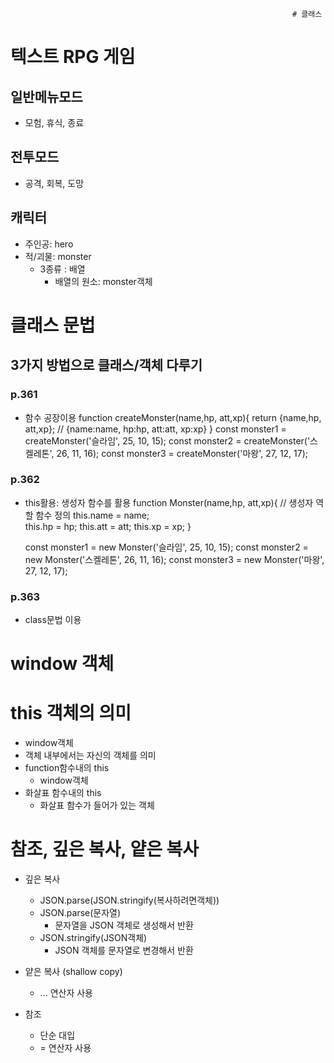 
                                                                   # 클래스 

# 텍스트 RPG 게임
## 일반메뉴모드
- 모험, 휴식, 종료
## 전투모드
- 공격, 회복, 도망

## 캐릭터
- 주인공: hero
- 적/괴물: monster 
  - 3종류 : 배열
    - 배열의 원소: monster객체

# 클래스 문법
## 3가지 방법으로 클래스/객체 다루기
### p.361
- 함수 공장이용
  function createMonster(name,hp, att,xp){
    return {name,hp, att,xp};  // {name:name, hp:hp, att:att, xp:xp}
  }
  const monster1 = createMonster('슬라임', 25, 10, 15);
  const monster2 = createMonster('스켈레톤', 26, 11, 16);
  const monster3 = createMonster('마왕', 27, 12, 17);

### p.362
- this활용: 생성자 함수를 활용
  function Monster(name,hp, att,xp){ // 생성자 역할 함수 정의
    this.name = name;   
    this.hp = hp;
    this.att = att;
    this.xp = xp;
  }

  const monster1 = new Monster('슬라임', 25, 10, 15);
  const monster2 = new Monster('스켈레톤', 26, 11, 16);
  const monster3 = new Monster('마왕', 27, 12, 17);
  
### p.363
- class문법 이용
  

# window 객체

# this 객체의 의미
- window객체
- 객체 내부에서는 자신의 객체를 의미
- function함수내의 this
  - window객체
- 화살표 함수내의 this
  - 화살표 함수가 들어가 있는 객체

     

# 참조, 깊은 복사, 얕은 복사
- 깊은 복사
  - JSON.parse(JSON.stringify(복사하려면객체))
  - JSON.parse(문자열)
    - 문자열을 JSON 객체로 생성해서 반환
  - JSON.stringify(JSON객체)
    - JSON 객체를 문자열로 변경해서 반환
- 얕은 복사 (shallow copy)
  - ... 연산자 사용

- 참조
  - 단순 대입
  -  =  연산자 사용
  


  